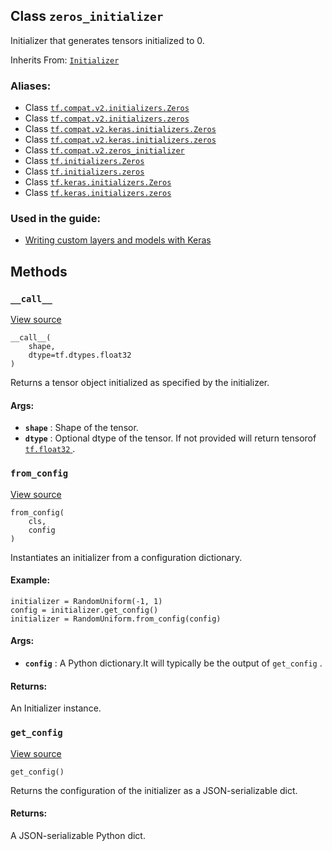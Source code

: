 

## Class  `zeros_initializer` 

Initializer that generates tensors initialized to 0.

Inherits From: [ `Initializer` ](https://tensorflow.google.cn/api_docs/python/tf/keras/initializers/Initializer)


### Aliases:
- Class [ `tf.compat.v2.initializers.Zeros` ](/api_docs/python/tf/zeros_initializer)
- Class [ `tf.compat.v2.initializers.zeros` ](/api_docs/python/tf/zeros_initializer)
- Class [ `tf.compat.v2.keras.initializers.Zeros` ](/api_docs/python/tf/zeros_initializer)
- Class [ `tf.compat.v2.keras.initializers.zeros` ](/api_docs/python/tf/zeros_initializer)
- Class [ `tf.compat.v2.zeros_initializer` ](/api_docs/python/tf/zeros_initializer)
- Class [ `tf.initializers.Zeros` ](/api_docs/python/tf/zeros_initializer)
- Class [ `tf.initializers.zeros` ](/api_docs/python/tf/zeros_initializer)
- Class [ `tf.keras.initializers.Zeros` ](/api_docs/python/tf/zeros_initializer)
- Class [ `tf.keras.initializers.zeros` ](/api_docs/python/tf/zeros_initializer)


### Used in the guide:
- [Writing custom layers and models with Keras](https://tensorflow.google.cn/guide/keras/custom_layers_and_models)


## Methods


###  `__call__` 

[View source](https://github.com/tensorflow/tensorflow/blob/r2.0/tensorflow/python/ops/init_ops_v2.py#L96-L98)


```
__call__(
    shape,
    dtype=tf.dtypes.float32
)

```


Returns a tensor object initialized as specified by the initializer.


#### Args:
- **`shape`** : Shape of the tensor.
- **`dtype`** : Optional dtype of the tensor. If not provided will return tensorof [ `tf.float32` ](https://tensorflow.google.cn/api_docs/python/tf#float32).


###  `from_config` 

[View source](https://github.com/tensorflow/tensorflow/blob/r2.0/tensorflow/python/ops/init_ops_v2.py#L69-L89)


```
from_config(
    cls,
    config
)

```


Instantiates an initializer from a configuration dictionary.


#### Example:


```
initializer = RandomUniform(-1, 1)
config = initializer.get_config()
initializer = RandomUniform.from_config(config)

```



#### Args:
- **`config`** : A Python dictionary.It will typically be the output of  `get_config` .


#### Returns:

An Initializer instance.


###  `get_config` 

[View source](https://github.com/tensorflow/tensorflow/blob/r2.0/tensorflow/python/ops/init_ops_v2.py#L61-L67)


```
get_config()

```


Returns the configuration of the initializer as a JSON-serializable dict.


#### Returns:

A JSON-serializable Python dict.

